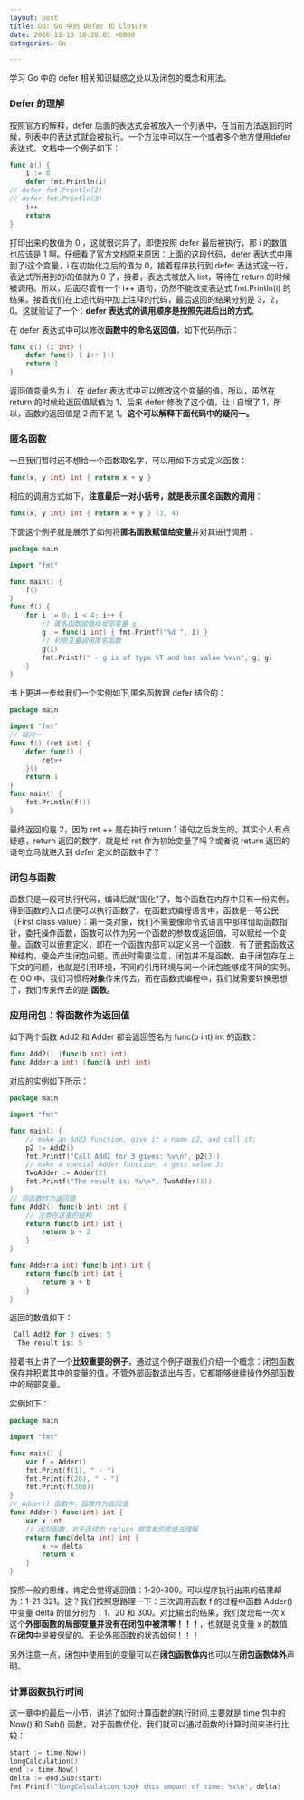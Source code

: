 ```yaml
---
layout: post
title: Go: Go 中的 Defer 和 Closure
date: 2016-11-13 10:28:01 +0800
categories: Go

---
```


学习 Go 中的 defer 相关知识疑惑之处以及闭包的概念和用法。

<!-- more -->

### Defer 的理解

按照官方的解释，defer 后面的表达式会被放入一个列表中，在当前方法返回的时候，列表中的表达式就会被执行。一个方法中可以在一个或者多个地方使用defer表达式。文档中一个例子如下：

```go
func a() {
    i := 0
    defer fmt.Println(i)
// defer fmt.Println(2)
// defer fmt.Println(3)
    i++
    return
}
```

打印出来的数值为 0 ，这就很诧异了，即使按照 defer 最后被执行，那 i 的数值也应该是 1 啊。仔细看了官方文档原来原因：上面的这段代码，defer 表达式中用到了i这个变量，i 在初始化之后的值为 0，接着程序执行到 defer 表达式这一行，表达式所用到的i的值就为 0 了，接着，表达式被放入 list，等待在 return 的时候被调用。所以，后面尽管有一个 i++ 语句，仍然不能改变表达式 fmt.Println(i) 的结果。接着我们在上述代码中加上注释的代码，最后返回的结果分别是 3，2，0。这就验证了一个：**defer 表达式的调用顺序是按照先进后出的方式**。

在 defer 表达式中可以修改**函数中的命名返回值**，如下代码所示：

```go
func c() (i int) {
    defer func() { i++ }()
    return 1
}
```

返回值变量名为 i，在 defer 表达式中可以修改这个变量的值。所以，虽然在 return 的时候给返回值赋值为 1，后来 defer 修改了这个值，让 i 自增了 1，所以，函数的返回值是 2 而不是 1。**这个可以解释下面代码中的疑问一。**

### 匿名函数

一旦我们暂时还不想给一个函数取名字，可以用如下方式定义函数：

```go
func(x, y int) int { return x + y }
```

相应的调用方式如下，**注意最后一对小括号，就是表示匿名函数的调用**：

```go
func(x, y int) int { return x + y } (3, 4)
```

下面这个例子就是展示了如何将**匿名函数赋值给变量**并对其进行调用：

```go
package main

import "fmt"

func main() {
    f()
}
func f() {
    for i := 0; i < 4; i++ {
      	// 匿名函数赋值给局部变量 g
        g := func(i int) { fmt.Printf("%d ", i) } 
        // 利用变量调用匿名函数
      	g(i)
        fmt.Printf(" - g is of type %T and has value %v\n", g, g)
    }
}
```

书上更进一步给我们一个实例如下,匿名函数跟 defer 结合的：

```go
package main

import "fmt"
// 疑问一
func f() (ret int) {
    defer func() {
        ret++
    }()
    return 1
}
func main() {
    fmt.Println(f())
}
```

最终返回的是 2，因为 ret ++ 是在执行 return 1 语句之后发生的。其实个人有点疑惑，return 返回的数字，就是给 ret 作为初始变量了吗？或者说 return 返回的语句立马就进入到 defer 定义的函数中了？

### 闭包与函数

函数只是一段可执行代码，编译后就“固化”了，每个函数在内存中只有一份实例，得到函数的入口点便可以执行函数了。在函数式编程语言中，函数是一等公民（First class value）：第一类对象，我们不需要像命令式语言中那样借助函数指针，委托操作函数，函数可以作为另一个函数的参数或返回值，可以赋给一个变量。函数可以嵌套定义，即在一个函数内部可以定义另一个函数，有了嵌套函数这种结构，便会产生闭包问题。而此时需要注意，闭包并不是函数。由于闭包存在上下文的问题，也就是引用环境，不同的引用环境与同一个闭包能够成不同的实例。在 OO 中，我们习惯将**对象**传来传去，而在函数式编程中，我们就需要转换思想了，我们传来传去的是 **函数**。

### 应用闭包：将函数作为返回值

如下两个函数 Add2 和 Adder 都会返回签名为 func(b int) int 的函数：

```go
func Add2() (func(b int) int)
func Adder(a int) (func(b int) int)
```

对应的实例如下所示：

```go
package main

import "fmt"

func main() {
    // make an Add2 function, give it a name p2, and call it:
    p2 := Add2()
    fmt.Printf("Call Add2 for 3 gives: %v\n", p2(3))
    // make a special Adder function, a gets value 3:
    TwoAdder := Adder(2)
    fmt.Printf("The result is: %v\n", TwoAdder(3))
}
// 将函数作为返回值
func Add2() func(b int) int {
  	// 注意在这里的结构
    return func(b int) int {
        return b + 2
    }
}

func Adder(a int) func(b int) int {
    return func(b int) int {
        return a + b
    }
}
```

返回的数值如下：

```go
 Call Add2 for 3 gives: 5
  The result is: 5
```

接着书上讲了一个**比较重要的例子**，通过这个例子跟我们介绍一个概念：闭包函数保存并积累其中的变量的值，不管外部函数退出与否，它都能够继续操作外部函数中的局部变量。

实例如下：

```go
package main

import "fmt"

func main() {
    var f = Adder()
    fmt.Print(f(1), " - ")
    fmt.Print(f(20), " - ")
    fmt.Print(f(300))
}
// Adder() 函数中，函数作为返回值
func Adder() func(int) int {
    var x int
  	// 闭包函数，对于连续的 return 用简单的思维去理解
    return func(delta int) int {
        x += delta
        return x
    }
}
```

按照一般的思维，肯定会觉得返回值：1-20-300。可以程序执行出来的结果却为：1-21-321。这？我们按照思路理一下：三次调用函数 f 的过程中函数 Adder() 中变量 delta 的值分别为：1、20 和 300。对比输出的结果，我们发现每一次 x 这个**外部函数的局部变量并没有在闭包中被清零！！！**，也就是说变量 x 的数值在**闭包**中是被保留的。无论外部函数的状态如何！！！

另外注意一点，闭包中使用到的变量可以在**闭包函数体内**也可以在**闭包函数体外**声明。

### 计算函数执行时间

这一章中的最后一小节，讲述了如何计算函数的执行时间,主要就是 time 包中的 Now() 和 Sub() 函数，对于函数优化，我们就可以通过函数的计算时间来进行比较：

```go
start := time.Now()
longCalculation()
end := time.Now()
delta := end.Sub(start)
fmt.Printf("longCalculation took this amount of time: %s\n", delta)
```

